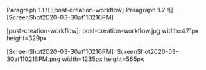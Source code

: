 Paragraph 1.1
![][post-creation-workflow]
Paragraph 1.2
![][ScreenShot2020-03-30at110216PM]

[post-creation-workflow]: post-creation-workflow.jpg width=421px height=329px

[ScreenShot2020-03-30at110216PM]: ScreenShot2020-03-30at110216PM.png width=1235px height=565px
